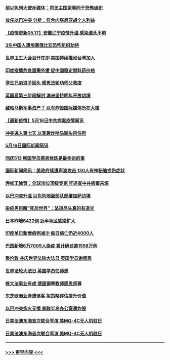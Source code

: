 #### [前以色列大使斥媒体：将民主国家等同于恐怖组织](../pages/prog202/a103121201.md?t=05171252) 
#### [放任以巴冲突 分析：符合内塔尼亚胡个人利益](../pages/prog202/a103121159.md?t=05171252) 
#### [【疫情更新05.17】安徽辽宁疫情升温 感染源头不明](../pages/prog202/a103114528.md?t=05171252) 
#### [3名中国人遭埃塞俄比亚恐怖组织劫持](../pages/prog202/a103121105.md?t=05171252) 
#### [世界卫生大会召开在即 美国持续推动台湾加入](../pages/prog202/a103121078.md?t=05171252) 
#### [印度疫情危急亟需外援 促中国稳定原料药价格](../pages/prog202/a103121075.md?t=05171252) 
#### [孪生兄弟浪子回头 感恩法轮功师父救度](../pages/prog202/a103121070.md?t=05171252) 
#### [英国启第三阶段解封 澳洲坚持明年开放边境](../pages/prog202/a103121055.md?t=05171252) 
#### [藏哈马斯军事资产？ 以军炸毁国际媒体所在大楼](../pages/prog202/a103120998.md?t=05171252) 
#### [【最新疫情】5月16日中共病毒疫情简讯](../pages/prog202/a103120996.md?t=05171252) 
#### [冲突进入第七天 以军轰炸哈马斯头目住所](../pages/prog202/a103121000.md?t=05171252) 
#### [5月16日国际新闻简讯](../pages/prog202/a103120985.md?t=05171252) 
#### [同庆513 韩国学员感恩修炼是最幸运的事](../pages/prog202/a103120948.md?t=05171252) 
#### [国际新闻简讯：美政府续遭声波攻击 130人有神秘脑损伤症状](../pages/prog202/a103119624.md?t=05171252) 
#### [连线王愉贺：全球18位顶级专家 吁追查中共病毒来源](../pages/prog202/a103119810.md?t=05171252) 
#### [以巴冲突升温 以色列地面部队部署加萨边境](../pages/prog202/a103119615.md?t=05171252) 
#### [染疫男目睹“死后世界”：坠道尽头真的有道光](../pages/prog202/a103120870.md?t=05171252) 
#### [日本昨增6422例 近半地区感染扩大](../pages/prog202/a103120806.md?t=05171252) 
#### [印度单日新增病例减少 每日病亡仍近4000人](../pages/prog202/a103120532.md?t=05171252) 
#### [巴西新增6万7009人染疫 累计确诊逾1558万例](../pages/prog202/a103120520.md?t=05171252) 
#### [聚伦敦 共庆世界法轮大法日 英国学员谢师恩](../pages/prog202/a103120369.md?t=05171252) 
#### [世界法轮大法日 英国学员忆师恩](../pages/prog202/a103120367.md?t=05171252) 
#### [修大法事业有成 德国钢琴教师感恩师尊](../pages/prog202/a103120322.md?t=05171252) 
#### [东芝欧洲业务遭骇客  拟策略评估提升价值](../pages/prog202/a103120361.md?t=05171252) 
#### [以巴冲突炮火无情 美联半岛办公室遭炸毁](../pages/prog202/a103120368.md?t=05171252) 
#### [日美法澳东海首次联合军演 美MQ-4C无人机驻日](../pages/prog202/a103120374.md?t=05171252) 
#### [日美法澳东海首次联合军演 美MQ-4C无人机驻日](../pages/prog202/a103120366.md?t=05171252) 

----
#### [ >>> 更早内容 <<< ](../indexes/prog202-earlier.md)
